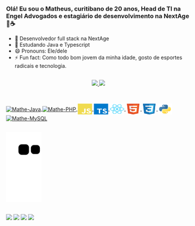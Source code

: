 ### Olá!  Eu sou o Matheus, curitibano de 20 anos, Head de TI na Engel Advogados e estagiário de desenvolvimento na NextAge🚀☕

- 🔭 Desenvolvedor full stack na NextAge
- 🌱 Estudando Java e Typescript 
- 😄 Pronouns: Ele/dele
- ⚡ Fun fact: Como todo bom jovem da minha idade, gosto de esportes radicais e tecnologia.  

 ##

<div align="center">
  <a href="https://github.com/MatheusHenriqueMendes">
  <img height="180em" src="https://github-readme-stats.vercel.app/api?username=MatheusHenriqueMendes&show_icons=true&theme=dark&include_all_commits=true&count_private=true"/>
  <img height="180em" src="https://github-readme-stats.vercel.app/api/top-langs/?username=MatheusHenriqueMendes&layout=compact&langs_count=7&theme=dark"/>
</div>

 ##

<div style="display: inline_block"><br>

  <img align="center" alt="Mathe-Java" height="30" width="40" src="https://cdn.jsdelivr.net/gh/devicons/devicon/icons/java/java-original.svg">
  <img align="center" alt="Mathe-PHP" height="30" width="40" src="https://cdn.jsdelivr.net/gh/devicons/devicon/icons/php/php-original.svg">
  <img align="center" alt="Mathe-Js" height="30" width="40" src="https://raw.githubusercontent.com/devicons/devicon/master/icons/javascript/javascript-plain.svg">
  <img align="center" alt="Mathe-Ts" height="30" width="40" src="https://raw.githubusercontent.com/devicons/devicon/master/icons/typescript/typescript-plain.svg">
  <img align="center" alt="Mathe-React" height="30" width="40" src="https://raw.githubusercontent.com/devicons/devicon/master/icons/react/react-original.svg">
  <img align="center" alt="Mathe-HTML" height="30" width="40" src="https://raw.githubusercontent.com/devicons/devicon/master/icons/html5/html5-original.svg">
  <img align="center" alt="Mathe-CSS" height="30" width="40" src="https://raw.githubusercontent.com/devicons/devicon/master/icons/css3/css3-original.svg">
  <img align="center" alt="Mathe-Python" height="30" width="40" src="https://raw.githubusercontent.com/devicons/devicon/master/icons/python/python-original.svg">
  <img align="center" alt="Mathe-MySQL" height="30" width="40" src="https://cdn.jsdelivr.net/gh/devicons/devicon/icons/mysql/mysql-original.svg">
</div>
  
 ##

![Snake animation](https://github.com/MatheusHenriqueMendes/MatheusHenriqueMendes/blob/output/github-contribution-grid-snake.svg)

 ##
 
<div> 
  <a href="https://www.instagram.com/m4th3u5_h/" target="_blank"><img src="https://img.shields.io/badge/-Instagram-%23E4405F?style=for-the-badge&logo=instagram&logoColor=white" target="_blank"></a>
  <a href = "mailto:matheushmendes@outlook.com.br"><img src="https://img.shields.io/badge/Microsoft_Outlook-0078D4?style=for-the-badge&logo=microsoft-outlook&logoColor=white" target="_blank"></a>
  <a href="https://www.linkedin.com/in/matheus-henrique-mendes-b07a5218a/" target="_blank"><img src="https://img.shields.io/badge/-LinkedIn-%230077B5?style=for-the-badge&logo=linkedin&logoColor=white" target="_blank"></a> 
   <a href="https://api.whatsapp.com/send?phone=5541997358874" target="_blank"><img src="https://img.shields.io/badge/WhatsApp-25D366?style=for-the-badge&logo=whatsapp&logoColor=white" target="_blank"></a> 
</div>
